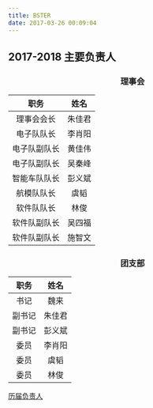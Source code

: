 ```yaml
---
title: BSTER
date: 2017-03-26 00:09:04
---
```


## 2017-2018 主要负责人

### <p align="center">理事会</p>
|职务|姓名|
|:---:|:---:|
|理事会会长|朱佳君|
|电子队队长|李肖阳|
|电子队副队长|黄佳伟|
|电子队副队长|吴秦峰|
|智能车队队长|彭义斌|
|航模队队长|虞韬|
|软件队队长|林俊|
|软件队副队长|吴四福|
|软件队副队长|施智文|

###  <p align="center">团支部</p>
|职务|姓名|
|:---:|:---:|
|书记|魏来|
|副书记|朱佳君|
|副书记|彭义斌|
|委员|李肖阳|
|委员|虞韬|
|委员|林俊|

[历届负责人](old/)